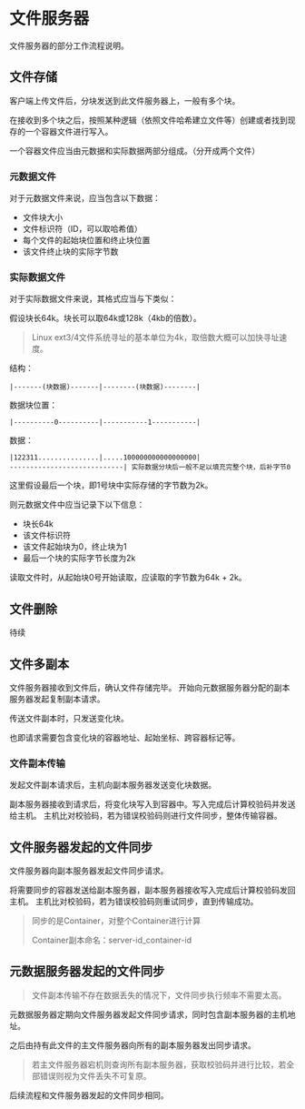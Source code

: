 # 文件服务器

文件服务器的部分工作流程说明。

## 文件存储

客户端上传文件后，分块发送到此文件服务器上，一般有多个块。

在接收到多个块之后，按照某种逻辑（依照文件哈希建立文件等）创建或者找到现存的一个容器文件进行写入。

一个容器文件应当由元数据和实际数据两部分组成。（分开成两个文件）

### 元数据文件

对于元数据文件来说，应当包含以下数据：
- 文件块大小
- 文件标识符（ID，可以取哈希值）
- 每个文件的起始块位置和终止块位置
- 该文件终止块的实际字节数

### 实际数据文件
对于实际数据文件来说，其格式应当与下类似：

假设块长64k。块长可以取64k或128k（4kb的倍数）。

> Linux ext3/4文件系统寻址的基本单位为4k，取倍数大概可以加快寻址速度。

结构：
```text
|-------(块数据)-------|--------(块数据)--------|
```

数据块位置：
```text
|----------0----------|-----------1-----------|
```

数据：
```text
|122311...............|.....100000000000000000|
----------------------------| 实际数据分块后一般不足以填充完整个块，后补字节0
```

这里假设最后一个块，即1号块中实际存储的字节数为2k。

则元数据文件中应当记录下以下信息：
- 块长64k
- 该文件标识符
- 该文件起始块为0，终止块为1
- 最后一个块的实际字节长度为2k

读取文件时，从起始块0号开始读取，应读取的字节数为64k + 2k。

## 文件删除
待续


## 文件多副本
文件服务器接收到文件后，确认文件存储完毕。
开始向元数据服务器分配的副本服务器发起复制副本请求。

传送文件副本时，只发送变化块。

也即请求需要包含变化块的容器地址、起始坐标、跨容器标记等。

### 文件副本传输
发起文件副本请求后，主机向副本服务器发送变化块数据。

副本服务器接收到请求后，将变化块写入到容器中。写入完成后计算校验码并发送给主机。
主机比对校验码，若为错误校验码则进行文件同步，整体传输容器。

## 文件服务器发起的文件同步
文件服务器向副本服务器发起文件同步请求。

将需要同步的容器发送给副本服务器，副本服务器接收写入完成后计算校验码发回主机。
主机比对校验码，若为错误校验码则重试同步，直到传输成功。

> 同步的是Container，对整个Container进行计算
>
> Container副本命名：server-id_container-id

## 元数据服务器发起的文件同步
> 文件副本传输不存在数据丢失的情况下，文件同步执行频率不需要太高。

元数据服务器定期向文件服务器发起文件同步请求，同时包含副本服务器的主机地址。

之后由持有此文件的主文件服务器向所有的副本服务器发出同步请求。
> 若主文件服务器宕机则查询所有副本服务器，获取校验码并进行比较，若全部错误则视为文件丢失不可复原。

后续流程和文件服务器发起的文件同步相同。

